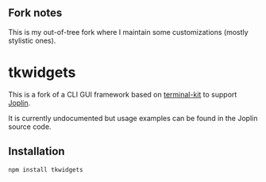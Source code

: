 ## Fork notes

This is my out-of-tree fork where I maintain some customizations (mostly stylistic ones).

# tkwidgets

This is a fork of a CLI GUI framework based on [terminal-kit](https://github.com/cronvel/terminal-kit) to support [Joplin](https://joplin.cozic.net).

It is currently undocumented but usage examples can be found in the Joplin source code.

## Installation

    npm install tkwidgets
